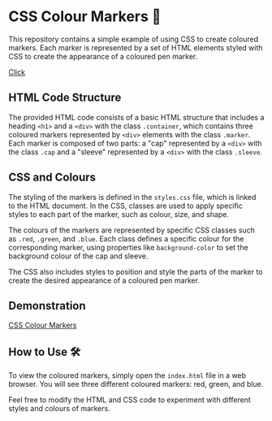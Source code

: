 # CSS Colour Markers 🎨

This repository contains a simple example of using CSS to create coloured markers. Each marker is represented by a set of HTML elements styled with CSS to create the appearance of a coloured pen marker.

[Click](https://leticiaveigacs.github.io/cores/)


## HTML Code Structure

The provided HTML code consists of a basic HTML structure that includes a heading `<h1>` and a `<div>` with the class `.container`, which contains three coloured markers represented by `<div>` elements with the class `.marker`. Each marker is composed of two parts: a "cap" represented by a `<div>` with the class `.cap` and a "sleeve" represented by a `<div>` with the class `.sleeve`.

## CSS and Colours

The styling of the markers is defined in the `styles.css` file, which is linked to the HTML document. In the CSS, classes are used to apply specific styles to each part of the marker, such as colour, size, and shape.

The colours of the markers are represented by specific CSS classes such as `.red`, `.green`, and `.blue`. Each class defines a specific colour for the corresponding marker, using properties like `background-color` to set the background colour of the cap and sleeve.

The CSS also includes styles to position and style the parts of the marker to create the desired appearance of a coloured pen marker.

## Demonstration

[CSS Colour Markers](https://github.com/leticiaveigacs/cores/issues/1#issue-2294760994)

## How to Use 🛠️

To view the coloured markers, simply open the `index.html` file in a web browser. You will see three different coloured markers: red, green, and blue.

Feel free to modify the HTML and CSS code to experiment with different styles and colours of markers.
